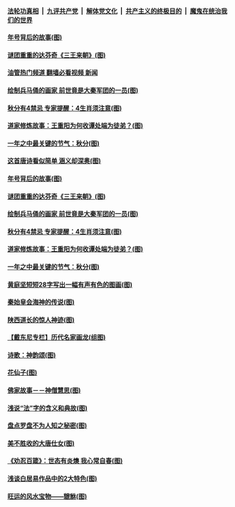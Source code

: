 ####  [法轮功真相](../../../../basic/blob/master/README.md?t=09240031) &nbsp;|&nbsp; [九评共产党](../../../../9ping.md/blob/master/README.md?t=09240031) &nbsp;|&nbsp; [解体党文化](../../../../jtdwh.md/blob/master/README.md?t=09240031)  &nbsp;|&nbsp; [共产主义的终极目的](../../../../gczydzjmd.md/blob/master/README.md?t=09240031) &nbsp;|&nbsp; [魔鬼在统治我们的世界](../../../../mgztzwmdsj.md/blob/master/README.md?t=09240031) 

#### [年号背后的故事(图)](../pages/p7/1016453.md?t=09240031) 

#### [谜团重重的达芬奇《三王来朝》(图)](../pages/p7/1016943.md?t=09240031) 

#### [油管热门频道 翻墙必看视频 新闻](http://45.76.130.85:81/youtube.html?09240031)

#### [绘制兵马俑的画家 前世竟是大秦军团的一员(图)](../pages/p7/1015593.md?t=09240031) 

#### [秋分有4禁忌 专家提醒：4生肖须注意(图)](../pages/p7/1017280.md?t=09240031) 

#### [道家修炼故事：王重阳为何收谭处端为徒弟？(图)](../pages/p7/1017262.md?t=09240031) 

#### [一年之中最关键的节气：秋分(图)](../pages/p7/1017234.md?t=09240031) 

#### [这首唐诗看似简单 涵义却深奥(图)](../pages/p7/1017026.md?t=09240031) 

#### [年号背后的故事(图)](../pages/p7/1016453.md?t=09240031) 

#### [谜团重重的达芬奇《三王来朝》(图)](../pages/p7/1016943.md?t=09240031) 

#### [绘制兵马俑的画家 前世竟是大秦军团的一员(图)](../pages/p7/1015593.md?t=09240031) 

#### [秋分有4禁忌 专家提醒：4生肖须注意(图)](../pages/p7/1017280.md?t=09240031) 

#### [道家修炼故事：王重阳为何收谭处端为徒弟？(图)](../pages/p7/1017262.md?t=09240031) 

#### [一年之中最关键的节气：秋分(图)](../pages/p7/1017234.md?t=09240031) 

#### [黄庭坚短短28字写出一幅有声有色的图画(图)](../pages/p7/1017024.md?t=09240031) 

#### [秦始皇会海神的传说(图)](../pages/p7/1017147.md?t=09240031) 

#### [陕西道长的惊人神迹(图)](../pages/p7/1016200.md?t=09240031) 

#### [【戴东尼专栏】历代名家画龙(组图)](../pages/p7/1011260.md?t=09240031) 

#### [诗歌：神韵颂(图)](../pages/p7/1017074.md?t=09240031) 

#### [花仙子(图)](../pages/p7/1015678.md?t=09240031) 

#### [佛家故事－－神僧慧思(图)](../pages/p7/1016988.md?t=09240031) 

#### [浅说“法”字的含义和典故(图)](../pages/p7/1016452.md?t=09240031) 

#### [盘点罗盘不为人知之秘密(图)](../pages/p7/1016624.md?t=09240031) 

#### [美不胜收的大唐仕女(图)](../pages/p7/1015592.md?t=09240031) 

#### [《劝忍百箴》：世态有炎燠 我心常自春(图)](../pages/p7/1016920.md?t=09240031) 

#### [浅谈白居易作品中的2大特色(图)](../pages/p7/1016567.md?t=09240031) 

#### [旺运的风水宝物——貔貅(图)](../pages/p7/1016617.md?t=09240031) 

<img src='http://gfw-breaker.win/goodnews/indexes/p7.md' width='0px' height='0px'/>
